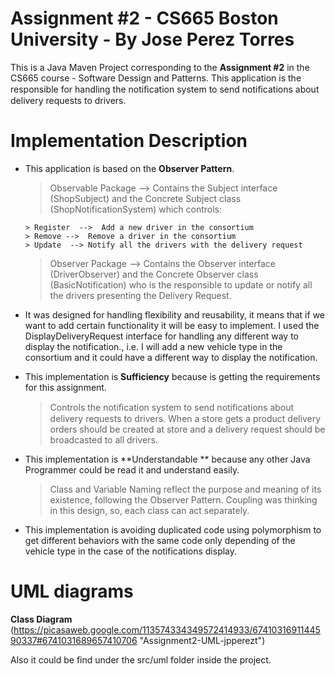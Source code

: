# [](https://github.com/metcs/met-cs665-assignment-2-jpperezt/blob/master/README.md#assignment-2---cs665-boston-university---by-jose-perez-torres)Assignment #2 - CS665 Boston University - By Jose Perez Torres

This is a Java Maven Project corresponding to the **Assignment #2** in the CS665 course - Software Dessign and Patterns. This application is the responsible for handling the notiﬁcation system to send notiﬁcations about delivery requests to drivers.

# [](https://github.com/metcs/met-cs665-assignment-1-jpperezt/blob/master/README.md#implementation-description)Implementation Description

-   This application is based on the **Observer Pattern**.
    
    > Observable Package --> Contains the Subject interface (ShopSubject) and the Concrete Subject class (ShopNotificationSystem)   which controls:
    
	    > Register  -->  Add a new driver in the consortium
	    > Remove -->  Remove a driver in the consortium
	    > Update  --> Notify all the drivers with the delivery request
    
    > Observer Package --> Contains the Observer interface (DriverObserver) and the Concrete Observer class (BasicNotification) who is the responsible to update or notify all the drivers presenting the Delivery Request.


   -   It was designed for handling flexibility and reusability, it means that if we want to add certain functionality it will be easy to implement. I used the DisplayDeliveryRequest interface for handling any different way to display the notification., i.e. I will add a new vehicle type in the consortium and it could have a different way to display the notification.
    
-   This implementation is **Sufficiency** because is getting the requirements for this assignment.
    
    > Controls the notiﬁcation system to send notiﬁcations about delivery requests to drivers. When a store gets a product delivery orders should be created at store and a delivery request should be broadcasted to all drivers.

    
-   This implementation is **Understandable ** because any other Java Programmer could be read it and understand easily.
    
    > Class and Variable Naming reflect the purpose and meaning of its existence, following the Observer Pattern. Coupling was thinking in this design, so, each class can act separately.
    
-   This implementation is avoiding duplicated code using polymorphism to get different behaviors with the same code only depending of the vehicle type in the case of the notifications display. 


# [](https://github.com/metcs/met-cs665-assignment-2-jpperezt/blob/master/README.md#uml-diagrams)UML diagrams

**Class Diagram** (https://picasaweb.google.com/113574334349572414933/6741031691144590337#6741031689657410706 "Assignment2-UML-jpperezt")

Also it could be find under the src/uml folder inside the project.
